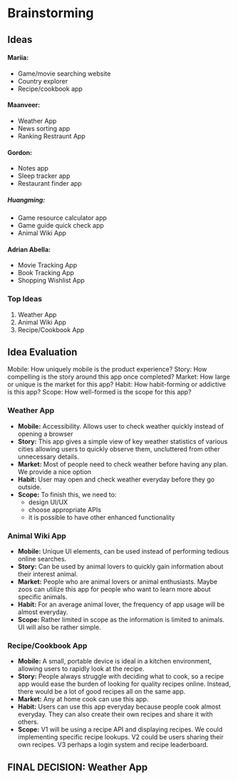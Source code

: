 # Brainstorming

## Ideas

#### Mariia:
- Game/movie searching website
- Country explorer
- Recipe/cookbook app

#### Maanveer:
- Weather App
- News sorting app
- Ranking Restraunt App

#### Gordon:
- Notes app
- Sleep tracker app
- Restaurant finder app

##### Huangming:
- Game resource calculator app
- Game guide quick check app
- Animal Wiki App

#### Adrian Abella:
- Movie Tracking App
- Book Tracking App
- Shopping Wishlist App

### Top Ideas
1. Weather App
2. Animal Wiki App
3. Recipe/Cookbook App

## Idea Evaluation
Mobile: How uniquely mobile is the product experience?
Story: How compelling is the story around this app once completed?
Market: How large or unique is the market for this app?
Habit: How habit-forming or addictive is this app?
Scope: How well-formed is the scope for this app?

### Weather App
- **Mobile:** Accessibility. Allows user to check weather quickly instead of opening a browser
- **Story:** This app gives a simple view of key weather statistics of various cities allowing users to quickly observe them, uncluttered from other unnecessary details.  
- **Market:** Most of people need to check weather before having any plan. We provide a nice option
- **Habit:** User may open and check weather everyday before they go outside.
- **Scope:** To finish this, we need to:
    -  design UI/UX
    -  choose appropriate APIs
    -  it is possible to have other enhanced functionality

### Animal Wiki App
- **Mobile:** Unique UI elements, can be used instead of performing tedious online searches.
- **Story:** Can be used by animal lovers to quickly gain
  information about their interest animal.
- **Market:** People who are animal lovers or animal enthusiasts. Maybe zoos can utilize this app for people who want to learn more about specific animals.
- **Habit:** For an average animal lover, the frequency of app usage will be almost everyday.
- **Scope:** Rather limited in scope as the information is limited to animals. UI will also be rather simple.


### Recipe/Cookbook App
- **Mobile:** A small, portable device is ideal in a kitchen environment, allowing users to rapidly look at the recipe.
- **Story:** People always struggle with deciding what to cook, so a recipe app would ease the burden of looking for quality recipes online. Instead, there would be a lot of good recipes all on the same app.
- **Market:** Any at home cook can use this app.
- **Habit:** Users can use this app everyday because people cook almost everyday. They can also create their own recipes and share it with others.
- **Scope:** V1 will be using a recipe API and displaying recipes. We could implementing specific recipe lookups. V2 could be users sharing their own recipes. V3 perhaps a login system and recipe leaderboard.

## FINAL DECISION: Weather App